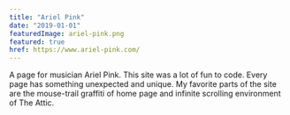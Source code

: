 ```yaml
---
title: "Ariel Pink"
date: "2019-01-01"
featuredImage: ariel-pink.png
featured: true
href: https://www.ariel-pink.com/
---
```

A page for musician Ariel Pink. This site was a lot of fun to code. Every page has something unexpected and unique. My favorite parts of the site are the mouse-trail graffiti of home page and infinite scrolling environment of The Attic.

